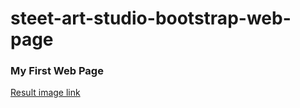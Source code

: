 # steet-art-studio-bootstrap-web-page

### My First Web Page

[Result image link](https://github.com/AlexGhosTTT/steet-art-studio-bootstrap-web-page/tree/master/final%20result)